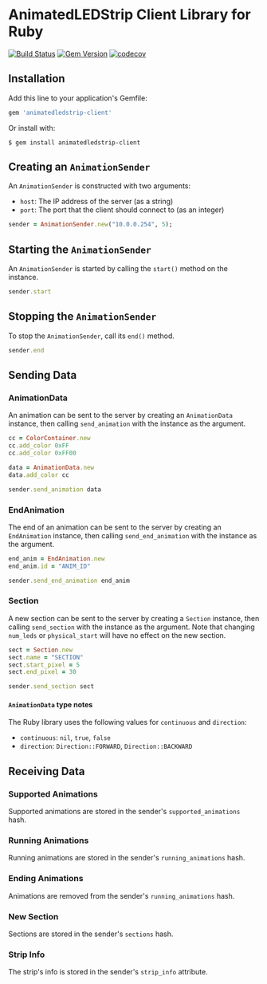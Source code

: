 # AnimatedLEDStrip Client Library for Ruby

[![Build Status](https://travis-ci.com/AnimatedLEDStrip/client-ruby.svg?branch=master)](https://travis-ci.com/AnimatedLEDStrip/client-ruby)
[![Gem Version](https://badge.fury.io/rb/animatedledstrip-client.svg)](https://badge.fury.io/rb/animatedledstrip-client)
[![codecov](https://codecov.io/gh/AnimatedLEDStrip/client-ruby/branch/master/graph/badge.svg)](https://codecov.io/gh/AnimatedLEDStrip/client-ruby)

## Installation

Add this line to your application's Gemfile:

```ruby
gem 'animatedledstrip-client'
```

Or install with:

    $ gem install animatedledstrip-client

## Creating an `AnimationSender`
An `AnimationSender` is constructed with two arguments:
- `host`: The IP address of the server (as a string)
- `port`: The port that the client should connect to (as an integer)

```ruby
sender = AnimationSender.new("10.0.0.254", 5);
```

## Starting the `AnimationSender`
An `AnimationSender` is started by calling the `start()` method on the instance.

```ruby
sender.start
```

## Stopping the `AnimationSender`
To stop the `AnimationSender`, call its `end()` method.

```ruby
sender.end
```

## Sending Data

### AnimationData
An animation can be sent to the server by creating an `AnimationData` instance, then calling `send_animation` with the instance as the argument.

```ruby
cc = ColorContainer.new
cc.add_color 0xFF
cc.add_color 0xFF00

data = AnimationData.new
data.add_color cc

sender.send_animation data
```

### EndAnimation
The end of an animation can be sent to the server by creating an `EndAnimation` instance, then calling `send_end_animation` with the instance as the argument.

```ruby
end_anim = EndAnimation.new
end_anim.id = "ANIM_ID"

sender.send_end_animation end_anim
```

### Section
A new section can be sent to the server by creating a `Section` instance, then calling `send_section` with the instance as the argument.
Note that changing `num_leds` or `physical_start` will have no effect on the new section.

```ruby
sect = Section.new
sect.name = "SECTION"
sect.start_pixel = 5
sect.end_pixel = 30

sender.send_section sect
```

#### `AnimationData` type notes
The Ruby library uses the following values for `continuous` and `direction`:
- `continuous`: `nil`, `true`, `false`
- `direction`: `Direction::FORWARD`, `Direction::BACKWARD`

## Receiving Data

### Supported Animations
Supported animations are stored in the sender's `supported_animations` hash.

### Running Animations
Running animations are stored in the sender's `running_animations` hash.

### Ending Animations
Animations are removed from the sender's `running_animations` hash.

### New Section
Sections are stored in the sender's `sections` hash.

### Strip Info
The strip's info is stored in the sender's `strip_info` attribute.
